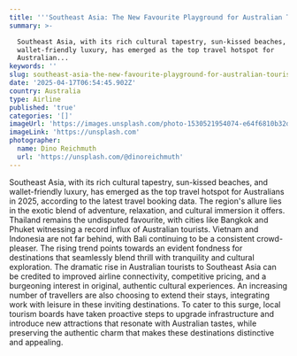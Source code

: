```yaml
---
title: '''Southeast Asia: The New Favourite Playground for Australian Tourists'''
summary: >-

  Southeast Asia, with its rich cultural tapestry, sun-kissed beaches, and
  wallet-friendly luxury, has emerged as the top travel hotspot for
  Australian...
keywords: ''
slug: southeast-asia-the-new-favourite-playground-for-australian-tourists
date: '2025-04-17T06:54:45.902Z'
country: Australia
type: Airline
published: 'true'
categories: '[]'
imageUrl: 'https://images.unsplash.com/photo-1530521954074-e64f6810b32d'
imageLink: 'https://unsplash.com'
photographer:
  name: Dino Reichmuth
  url: 'https://unsplash.com/@dinoreichmuth'
---
```








Southeast Asia, with its rich cultural tapestry, sun-kissed beaches, and wallet-friendly luxury, has emerged as the top travel hotspot for Australians in 2025, according to the latest travel booking data. The region's allure lies in the exotic blend of adventure, relaxation, and cultural immersion it offers. Thailand remains the undisputed favourite, with cities like Bangkok and Phuket witnessing a record influx of Australian tourists. Vietnam and Indonesia are not far behind, with Bali continuing to be a consistent crowd-pleaser. The rising trend points towards an evident fondness for destinations that seamlessly blend thrill with tranquility and cultural exploration. The dramatic rise in Australian tourists to Southeast Asia can be credited to improved airline connectivity, competitive pricing, and a burgeoning interest in original, authentic cultural experiences. An increasing number of travellers are also choosing to extend their stays, integrating work with leisure in these inviting destinations. To cater to this surge, local tourism boards have taken proactive steps to upgrade infrastructure and introduce new attractions that resonate with Australian tastes, while preserving the authentic charm that makes these destinations distinctive and appealing.
